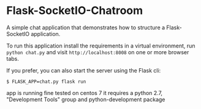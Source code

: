 Flask-SocketIO-Chatroom
===================

A simple chat application that demonstrates how to structure a Flask-SocketIO application.


To run this application install the requirements in a virtual environment, run `python chat.py` and visit `http://localhost:8008` on one or more browser tabs.

If you prefer, you can also start the server using the Flask cli:

    $ FLASK_APP=chat.py flask run





app is running fine tested on centos 7
it requires a python 2.7, "Development Tools" group and python-development package
